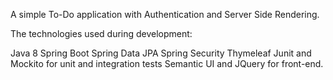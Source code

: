 A simple To-Do application with Authentication and Server Side Rendering.

The technologies used during development:

Java 8
Spring Boot
Spring Data JPA
Spring Security
Thymeleaf
Junit and Mockito for unit and integration tests
Semantic UI and JQuery for front-end.